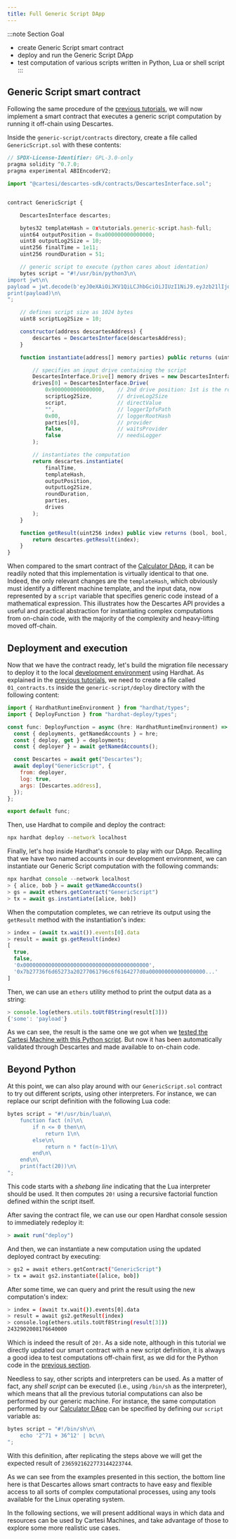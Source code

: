 ```yaml
---
title: Full Generic Script DApp
---
```


:::note Section Goal
- create Generic Script smart contract
- deploy and run the Generic Script DApp
- test computation of various scripts written in Python, Lua or shell script
:::


## Generic Script smart contract

Following the same procedure of the [previous tutorials](../../calculator/full-dapp), we will now implement a smart contract that executes a generic script computation by running it off-chain using Descartes.

Inside the `generic-script/contracts` directory, create a file called `GenericScript.sol` with these contents:

```javascript
// SPDX-License-Identifier: GPL-3.0-only
pragma solidity ^0.7.0;
pragma experimental ABIEncoderV2;

import "@cartesi/descartes-sdk/contracts/DescartesInterface.sol";


contract GenericScript {

    DescartesInterface descartes;

    bytes32 templateHash = 0x%tutorials.generic-script.hash-full;
    uint64 outputPosition = 0xa000000000000000;
    uint8 outputLog2Size = 10;
    uint256 finalTime = 1e11;
    uint256 roundDuration = 51;

    // generic script to execute (python cares about identation)
    bytes script = "#!/usr/bin/python3\n\
import jwt\n\
payload = jwt.decode(b'eyJ0eXAiOiJKV1QiLCJhbGciOiJIUzI1NiJ9.eyJzb21lIjoicGF5bG9hZCJ9.Joh1R2dYzkRvDkqv3sygm5YyK8Gi4ShZqbhK2gxcs2U', 'secret', algorithms=['HS256'])\n\
print(payload)\n\
";

    // defines script size as 1024 bytes
    uint8 scriptLog2Size = 10;

    constructor(address descartesAddress) {
        descartes = DescartesInterface(descartesAddress);
    }

    function instantiate(address[] memory parties) public returns (uint256) {

        // specifies an input drive containing the script
        DescartesInterface.Drive[] memory drives = new DescartesInterface.Drive[](1);
        drives[0] = DescartesInterface.Drive(
            0x9000000000000000,    // 2nd drive position: 1st is the root file-system (0x8000..)
            scriptLog2Size,        // driveLog2Size
            script,                // directValue
            "",                    // loggerIpfsPath
            0x00,                  // loggerRootHash
            parties[0],            // provider
            false,                 // waitsProvider
            false                  // needsLogger
        );

        // instantiates the computation
        return descartes.instantiate(
            finalTime,
            templateHash,
            outputPosition,
            outputLog2Size,
            roundDuration,
            parties,
            drives
        );
    }

    function getResult(uint256 index) public view returns (bool, bool, address, bytes memory) {
        return descartes.getResult(index);
    }
}
```

When compared to the smart contract of the [Calculator DApp](../../calculator/full-dapp#calculator-smart-contract), it can be readily noted that this implementation is virtually identical to that one. Indeed, the only relevant changes are the `templateHash`, which obviously must identify a different machine template, and the input data, now represented by a `script` variable that specifies generic code instead of a mathematical expression. This illustrates how the Descartes API provides a useful and practical abstraction for instantiating complex computations from on-chain code, with the majority of the complexity and heavy-lifting moved off-chain.


## Deployment and execution

Now that we have the contract ready, let's build the migration file necessary to deploy it to the local [development environment](../../descartes-env) using Hardhat. As explained in the [previous tutorials](../../helloworld/deploy-run#deployment), we need to create a file called `01_contracts.ts` inside the `generic-script/deploy` directory with the following content:

```javascript
import { HardhatRuntimeEnvironment } from "hardhat/types";
import { DeployFunction } from "hardhat-deploy/types";

const func: DeployFunction = async (hre: HardhatRuntimeEnvironment) => {
  const { deployments, getNamedAccounts } = hre;
  const { deploy, get } = deployments;
  const { deployer } = await getNamedAccounts();

  const Descartes = await get("Descartes");
  await deploy("GenericScript", {
    from: deployer,
    log: true,
    args: [Descartes.address],
  });
};

export default func;
```

Then, use Hardhat to compile and deploy the contract:

```bash
npx hardhat deploy --network localhost
```

Finally, let's hop inside Hardhat's console to play with our DApp. Recalling that we have two named accounts in our development environment, we can instantiate our Generic Script computation with the following commands:

```javascript
npx hardhat console --network localhost
> { alice, bob } = await getNamedAccounts()
> gs = await ethers.getContract("GenericScript")
> tx = await gs.instantiate([alice, bob])
```

When the computation completes, we can retrieve its output using the `getResult` method with the instantiation's index:

```javascript
> index = (await tx.wait()).events[0].data
> result = await gs.getResult(index)
[
  true,
  false,
  '0x0000000000000000000000000000000000000000',
  '0x7b27736f6d65273a20277061796c6f6164277d0a000000000000000000...'  
]
```

Then, we can use an `ethers` utility method to print the output data as a string:

```javascript
> console.log(ethers.utils.toUtf8String(result[3]))
{'some': 'payload'}
```

As we can see, the result is the same one we got when we [tested the Cartesi Machine with this Python script](../cartesi-machine). But now it has been automatically validated through Descartes and made available to on-chain code.

## Beyond Python

At this point, we can also play around with our `GenericScript.sol` contract to try out different scripts, using other interpreters. For instance, we can replace our script definition with the following Lua code:

```javascript
bytes script = "#!/usr/bin/lua\n\
    function fact (n)\n\
        if n <= 0 then\n\
            return 1\n\
        else\n\
            return n * fact(n-1)\n\
        end\n\
    end\n\
    print(fact(20))\n\
";
```

This code starts with a *shebang line* indicating that the Lua interpreter should be used. It then computes `20!` using a recursive factorial function defined within the script itself.

After saving the contract file, we can use our open Hardhat console session to immediately redeploy it:

```javascript
> await run("deploy")
```

And then, we can instantiate a new computation using the updated deployed contract by executing:

```bash
> gs2 = await ethers.getContract("GenericScript")
> tx = await gs2.instantiate([alice, bob])
```

After some time, we can query and print the result using the new computation's index:

```bash
> index = (await tx.wait()).events[0].data
> result = await gs2.getResult(index)
> console.log(ethers.utils.toUtf8String(result[3]))
2432902008176640000
```

Which is indeed the result of `20!`. As a side note, although in this tutorial we directly updated our smart contract with a new script definition, it is always a good idea to test computations off-chain first, as we did for the Python code in the [previous section](../cartesi-machine).

Needless to say, other scripts and interpreters can be used. As a matter of fact, any *shell script* can be executed (i.e., using `/bin/sh` as the interpreter), which means that all the previous tutorial computations can also be performed by our generic machine. For instance, the same computation performed by our [Calculator DApp](../../calculator/full-dapp) can be specified by defining our `script` variable as:

```javascript
bytes script = "#!/bin/sh\n\
    echo '2^71 + 36^12' | bc\n\
";
```

With this definition, after replicating the steps above we will get the expected result of `2365921622773144223744`.

As we can see from the examples presented in this section, the bottom line here is that Descartes allows smart contracts to have easy and flexible access to all sorts of complex computational processes, using any tools available for the Linux operating system.

In the following sections, we will present additional ways in which data and resources can be used by Cartesi Machines, and take advantage of those to explore some more realistic use cases.
